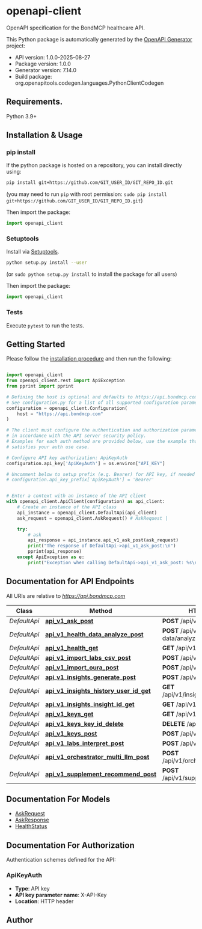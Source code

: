 # openapi-client
OpenAPI specification for the BondMCP healthcare API.

This Python package is automatically generated by the [OpenAPI Generator](https://openapi-generator.tech) project:

- API version: 1.0.0-2025-08-27
- Package version: 1.0.0
- Generator version: 7.14.0
- Build package: org.openapitools.codegen.languages.PythonClientCodegen

## Requirements.

Python 3.9+

## Installation & Usage
### pip install

If the python package is hosted on a repository, you can install directly using:

```sh
pip install git+https://github.com/GIT_USER_ID/GIT_REPO_ID.git
```
(you may need to run `pip` with root permission: `sudo pip install git+https://github.com/GIT_USER_ID/GIT_REPO_ID.git`)

Then import the package:
```python
import openapi_client
```

### Setuptools

Install via [Setuptools](http://pypi.python.org/pypi/setuptools).

```sh
python setup.py install --user
```
(or `sudo python setup.py install` to install the package for all users)

Then import the package:
```python
import openapi_client
```

### Tests

Execute `pytest` to run the tests.

## Getting Started

Please follow the [installation procedure](#installation--usage) and then run the following:

```python

import openapi_client
from openapi_client.rest import ApiException
from pprint import pprint

# Defining the host is optional and defaults to https://api.bondmcp.com
# See configuration.py for a list of all supported configuration parameters.
configuration = openapi_client.Configuration(
    host = "https://api.bondmcp.com"
)

# The client must configure the authentication and authorization parameters
# in accordance with the API server security policy.
# Examples for each auth method are provided below, use the example that
# satisfies your auth use case.

# Configure API key authorization: ApiKeyAuth
configuration.api_key['ApiKeyAuth'] = os.environ["API_KEY"]

# Uncomment below to setup prefix (e.g. Bearer) for API key, if needed
# configuration.api_key_prefix['ApiKeyAuth'] = 'Bearer'


# Enter a context with an instance of the API client
with openapi_client.ApiClient(configuration) as api_client:
    # Create an instance of the API class
    api_instance = openapi_client.DefaultApi(api_client)
    ask_request = openapi_client.AskRequest() # AskRequest | 

    try:
        # ask
        api_response = api_instance.api_v1_ask_post(ask_request)
        print("The response of DefaultApi->api_v1_ask_post:\n")
        pprint(api_response)
    except ApiException as e:
        print("Exception when calling DefaultApi->api_v1_ask_post: %s\n" % e)

```

## Documentation for API Endpoints

All URIs are relative to *https://api.bondmcp.com*

Class | Method | HTTP request | Description
------------ | ------------- | ------------- | -------------
*DefaultApi* | [**api_v1_ask_post**](docs/DefaultApi.md#api_v1_ask_post) | **POST** /api/v1/ask | ask
*DefaultApi* | [**api_v1_health_data_analyze_post**](docs/DefaultApi.md#api_v1_health_data_analyze_post) | **POST** /api/v1/health-data/analyze | analyze
*DefaultApi* | [**api_v1_health_get**](docs/DefaultApi.md#api_v1_health_get) | **GET** /api/v1/health | health
*DefaultApi* | [**api_v1_import_labs_csv_post**](docs/DefaultApi.md#api_v1_import_labs_csv_post) | **POST** /api/v1/import/labs/csv | csv
*DefaultApi* | [**api_v1_import_oura_post**](docs/DefaultApi.md#api_v1_import_oura_post) | **POST** /api/v1/import/oura | oura
*DefaultApi* | [**api_v1_insights_generate_post**](docs/DefaultApi.md#api_v1_insights_generate_post) | **POST** /api/v1/insights/generate | generate
*DefaultApi* | [**api_v1_insights_history_user_id_get**](docs/DefaultApi.md#api_v1_insights_history_user_id_get) | **GET** /api/v1/insights/history/{user_id} | {user_id}
*DefaultApi* | [**api_v1_insights_insight_id_get**](docs/DefaultApi.md#api_v1_insights_insight_id_get) | **GET** /api/v1/insights/{insight_id} | {insight_id}
*DefaultApi* | [**api_v1_keys_get**](docs/DefaultApi.md#api_v1_keys_get) | **GET** /api/v1/keys | keys
*DefaultApi* | [**api_v1_keys_key_id_delete**](docs/DefaultApi.md#api_v1_keys_key_id_delete) | **DELETE** /api/v1/keys/{key_id} | {key_id}
*DefaultApi* | [**api_v1_keys_post**](docs/DefaultApi.md#api_v1_keys_post) | **POST** /api/v1/keys | keys
*DefaultApi* | [**api_v1_labs_interpret_post**](docs/DefaultApi.md#api_v1_labs_interpret_post) | **POST** /api/v1/labs/interpret | interpret
*DefaultApi* | [**api_v1_orchestrator_multi_llm_post**](docs/DefaultApi.md#api_v1_orchestrator_multi_llm_post) | **POST** /api/v1/orchestrator/multi-llm | multi-llm
*DefaultApi* | [**api_v1_supplement_recommend_post**](docs/DefaultApi.md#api_v1_supplement_recommend_post) | **POST** /api/v1/supplement/recommend | recommend


## Documentation For Models

 - [AskRequest](docs/AskRequest.md)
 - [AskResponse](docs/AskResponse.md)
 - [HealthStatus](docs/HealthStatus.md)


<a id="documentation-for-authorization"></a>
## Documentation For Authorization


Authentication schemes defined for the API:
<a id="ApiKeyAuth"></a>
### ApiKeyAuth

- **Type**: API key
- **API key parameter name**: X-API-Key
- **Location**: HTTP header


## Author




